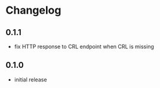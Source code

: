 # Changelog

## 0.1.1
- fix HTTP response to CRL endpoint when CRL is missing

## 0.1.0
- initial release
